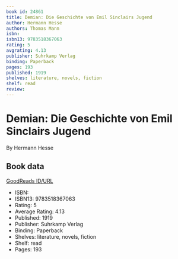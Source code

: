 ```yaml
---
book id: 24861
title: Demian: Die Geschichte von Emil Sinclairs Jugend
author: Hermann Hesse
authors: Thomas Mann
isbn: 
isbn13: 9783518367063
rating: 5
avgrating: 4.13
publisher: Suhrkamp Verlag
binding: Paperback
pages: 193
published: 1919
shelves: literature, novels, fiction
shelf: read
review: 
---
```


# Demian: Die Geschichte von Emil Sinclairs Jugend

By Hermann Hesse

## Book data

[GoodReads ID/URL](https://www.goodreads.com/book/show/24861)

- ISBN: 
- ISBN13: 9783518367063
- Rating: 5
- Average Rating: 4.13
- Published: 1919
- Publisher: Suhrkamp Verlag
- Binding: Paperback
- Shelves: literature, novels, fiction
- Shelf: read
- Pages: 193

